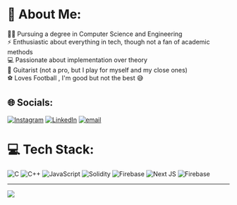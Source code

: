 # 💫 About Me:
👨‍💻 Pursuing a degree in Computer Science and Engineering  <br>⚡ Enthusiastic about everything in tech, though not a fan of academic methods  <br>💻 Passionate about implementation over theory  <br>🎸 Guitarist (not a pro, but I play for myself and my close ones)  <br>⚽ Loves Football , I'm good but not the best 😅



## 🌐 Socials:
[![Instagram](https://img.shields.io/badge/Instagram-%23E4405F.svg?logo=Instagram&logoColor=white)](https://instagram.com/arya_gowda177) [![LinkedIn](https://img.shields.io/badge/LinkedIn-%230077B5.svg?logo=linkedin&logoColor=white)](www.linkedin.com/in/arya-gowda-138488298) [![email](https://img.shields.io/badge/Email-D14836?logo=gmail&logoColor=white)](mailto:aryaajaykarthik@gmail.com) 

# 💻 Tech Stack:
![C](https://img.shields.io/badge/c-%2300599C.svg?style=for-the-badge&logo=c&logoColor=white) ![C++](https://img.shields.io/badge/c++-%2300599C.svg?style=for-the-badge&logo=c%2B%2B&logoColor=white) ![JavaScript](https://img.shields.io/badge/javascript-%23323330.svg?style=for-the-badge&logo=javascript&logoColor=%23F7DF1E) ![Solidity](https://img.shields.io/badge/Solidity-%23363636.svg?style=for-the-badge&logo=solidity&logoColor=white) ![Firebase](https://img.shields.io/badge/firebase-%23039BE5.svg?style=for-the-badge&logo=firebase) ![Next JS](https://img.shields.io/badge/Next-black?style=for-the-badge&logo=next.js&logoColor=white) ![Firebase](https://img.shields.io/badge/firebase-a08021?style=for-the-badge&logo=firebase&logoColor=ffcd34)

---
[![](https://visitcount.itsvg.in/api?id=Arya-1-HR&icon=0&color=0)](https://visitcount.itsvg.in)
